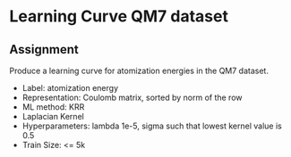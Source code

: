 # Learning Curve QM7 dataset

## Assignment

Produce a learning curve for atomization energies in the QM7 dataset.


* Label: atomization energy
* Representation: Coulomb matrix, sorted by norm of the row
* ML method: KRR
* Laplacian Kernel
* Hyperparameters: lambda 1e-5, sigma such that lowest kernel value is 0.5
* Train Size: <= 5k

